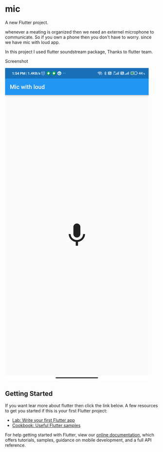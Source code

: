 # mic

A new Flutter project.

whenever a meating is organized then we need an externel microphone to communicate. So if you own a phone then you don't have to worry. since we have mic with loud app.

In this project I used flutter soundstream package, Thanks to flutter team.

Screenshot 

![alt text](https://github.com/nasirulahmed369/Mic-with-loud/blob/master/images/screenshot.jpg?raw=true)

## Getting Started
If you want lear more about flutter then click the link below.
A few resources to get you started if this is your first Flutter project:

- [Lab: Write your first Flutter app](https://flutter.dev/docs/get-started/codelab)
- [Cookbook: Useful Flutter samples](https://flutter.dev/docs/cookbook)

For help getting started with Flutter, view our
[online documentation](https://flutter.dev/docs), which offers tutorials,
samples, guidance on mobile development, and a full API reference.
